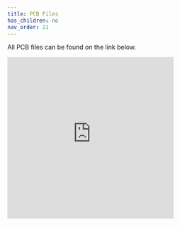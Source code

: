 ```yaml
---
title: PCB Files
has_children: no
nav_order: 21
---
```


All PCB files can be found on the link below. 





<iframe frameborder="0" width="375" height="365" scrolling="no" src="https://circuitmaker.com/Projects/Details/Eduardo-Munoz-Gutierrez/Arduino-Portable-Power-Supply/embeded"></iframe>

